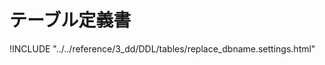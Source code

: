 # テーブル定義書

!INCLUDE "../../reference/3_dd/DDL/tables/replace_dbname.settings.html"

<script>document.body.getElementsByClassName("markdown-section")[0].innerHTML = document.body.getElementsByClassName("markdown-section")[0].innerHTML.replace(/replace_dbname/g, "").replace(/8.0.20/g, "MYSQL 8.0.20");</script>

